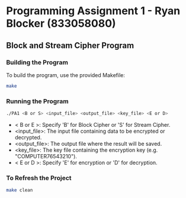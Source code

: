 # Programming Assignment 1 - Ryan Blocker (833058080)

## Block and Stream Cipher Program

### Building the Program

To build the program, use the provided Makefile:

```bash
make
```

### Running the Program

```bash
./PA1 <B or S> <input_file> <output_file> <key_file> <E or D>
```

- < B or E >: Specify 'B' for Block Cipher or 'S' for Stream Cipher.
- <input_file>: The input file containing data to be encrypted or decrypted.
- <output_file>: The output file where the result will be saved.
- <key_file>: The key file containing the encryption key (e.g. "COMPUTER76543210").
- < E or D >: Specify 'E' for encryption or 'D' for decryption.

### To Refresh the Project

```bash
make clean
```
